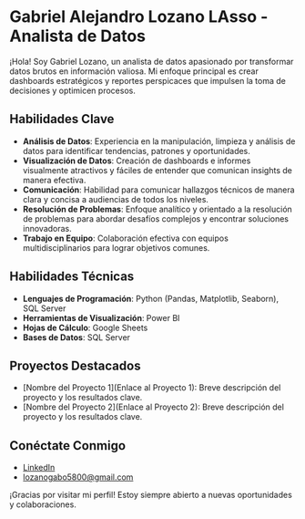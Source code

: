 # Gabriel Alejandro Lozano LAsso - Analista de Datos

¡Hola! Soy Gabriel Lozano, un analista de datos apasionado por transformar datos brutos en información valiosa. Mi enfoque principal es crear dashboards estratégicos y reportes perspicaces que impulsen la toma de decisiones y optimicen procesos.

## Habilidades Clave

* **Análisis de Datos**: Experiencia en la manipulación, limpieza y análisis de datos para identificar tendencias, patrones y oportunidades.
* **Visualización de Datos**: Creación de dashboards e informes visualmente atractivos y fáciles de entender que comunican insights de manera efectiva.
* **Comunicación**: Habilidad para comunicar hallazgos técnicos de manera clara y concisa a audiencias de todos los niveles.
* **Resolución de Problemas**: Enfoque analítico y orientado a la resolución de problemas para abordar desafíos complejos y encontrar soluciones innovadoras.
* **Trabajo en Equipo**: Colaboración efectiva con equipos multidisciplinarios para lograr objetivos comunes.

## Habilidades Técnicas

* **Lenguajes de Programación**: Python (Pandas, Matplotlib, Seaborn), SQL Server
* **Herramientas de Visualización**: Power BI
* **Hojas de Cálculo**: Google Sheets
* **Bases de Datos**: SQL Server

## Proyectos Destacados

* [Nombre del Proyecto 1](Enlace al Proyecto 1): Breve descripción del proyecto y los resultados clave.
* [Nombre del Proyecto 2](Enlace al Proyecto 2): Breve descripción del proyecto y los resultados clave.

## Conéctate Conmigo

* [LinkedIn](https://www.linkedin.com/in/gabriel-lozano-b986541bb/)
* lozanogabo5800@gmail.com

¡Gracias por visitar mi perfil! Estoy siempre abierto a nuevas oportunidades y colaboraciones.
